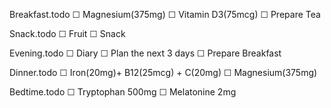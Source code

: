 Breakfast.todo
  ☐ Magnesium(375mg)
  ☐ Vitamin D3(75mcg)
  ☐ Prepare Tea

Snack.todo
  ☐ Fruit
  ☐ Snack

Evening.todo
  ☐ Diary
  ☐ Plan the next 3 days
  ☐ Prepare Breakfast

Dinner.todo
  ☐ Iron(20mg)+ B12(25mcg) + C(20mg)
  ☐ Magnesium(375mg)

Bedtime.todo
  ☐ Tryptophan 500mg
  ☐ Melatonine 2mg

